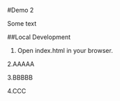 #Demo 2

Some text 

##Local Development

1. Open index.html in your browser.

2.AAAAA

3.BBBBB

4.CCC